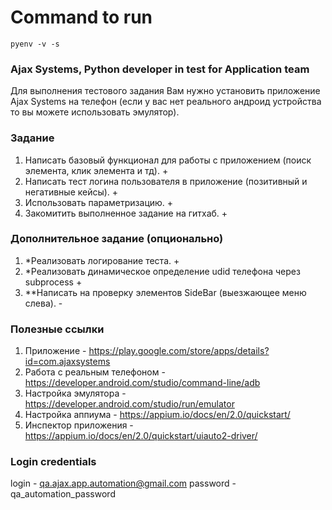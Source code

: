 
# Command to run
```
pyenv -v -s 
```

### Ajax Systems, Python developer in test for Application team
Для выполнения тестового задания Вам нужно установить приложение Ajax Systems на телефон (если у вас нет реального андроид устройства то вы можете использовать эмулятор).


### Задание
1) Написать базовый функционал для работы с приложением (поиск элемента, клик элемента и тд).    +
2) Написать тест логина пользователя в приложение (позитивный и негативные кейсы).               +
3) Использовать параметризацию.                                                                  +
4) Закомитить выполненное задание на гитхаб.                                                     +


### Дополнительное задание (опционально)
1) *Реализовать логирование теста.                                                              +
2) *Реализовать динамическое определение udid телефона через subprocess                         +
3) **Написать на проверку элементов SideBar (выезжающее меню слева).                            -


### Полезные ссылки
1) Приложение - https://play.google.com/store/apps/details?id=com.ajaxsystems
2) Работа с реальным телефоном - https://developer.android.com/studio/command-line/adb
3) Настройка эмулятора - https://developer.android.com/studio/run/emulator
4) Настройка аппиума - https://appium.io/docs/en/2.0/quickstart/
5) Инспектор приложения - https://appium.io/docs/en/2.0/quickstart/uiauto2-driver/


### Login credentials
login - qa.ajax.app.automation@gmail.com
password - qa_automation_password
